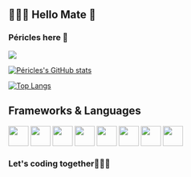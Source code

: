 

## 👨🏾‍💻 Hello Mate 👋
### Péricles here 🙂

![](https://komarev.com/ghpvc/?username=jerry-523&label=PROFILE+VIEWS)


[![Péricles's GitHub stats](https://github-readme-stats.vercel.app/api?username=jerry-523&show_icons=true&theme=tokyonight&include_all_commits)](https://github.com/jerry-523/github-readme-stats)



[![Top Langs](https://github-readme-stats.vercel.app/api/top-langs/?username=jerry-523&show_icons=true&theme=tokyonight&layout=compact&langs_count=15)](https://github.com/jerry-523/github-readme-stats)
<!--
**Jerry-523/Jerry-523** is a ✨ _special_ ✨ repository because its `README.md` (this file) appears on your GitHub profile
Here are some ideas to get you started:

- 🔭 I’m currently working on ...
- 🌱 I’m currently learning ...
- 👯 I’m looking to collaborate on ...
- 🤔 I’m looking for help with ...
- 💬 Ask me about ...
- 📫 How to reach me: ...
- 😄 Pronouns: ...
- ⚡ Fun fact: ...
-->
## Frameworks & Languages

<img loading="lazy" src="https://external-content.duckduckgo.com/ip3/flutter.dev.ico" width="40" height="40"/> <img loading="lazy" src="https://cdn.jsdelivr.net/gh/devicons/devicon/icons/java/java-original.svg" width="40" height="40"/>    <img loading="lazy" src="https://duckduckgo.com/i/4d837687.png" width="40" height="40"/>    <img loading="lazy" src="https://seeklogo.com/images/C/c-language-logo-CE0F92E683-seeklogo.com.png" width="40" height="40"/>    <img loading="lazy" src="https://external-content.duckduckgo.com/ip3/reactnative.dev.ico" width="40" height="40"/>    <img loading="lazy" src="https://cdn.freebiesupply.com/logos/large/2x/kotlin-1-logo-png-transparent.png" width="40" height="40"/>    <img loading="lazy" src="https://external-content.duckduckgo.com/ip3/www.postgresql.org.ico" width="40" height="40"/>    <img loading="lazy" src="https://skillicons.dev/icons?i=all" width="40" height="40"/>
### Let's coding together👨🏾‍💻
